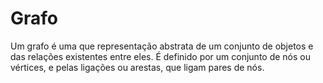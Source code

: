 # Grafo
Um grafo é uma que representação abstrata de um conjunto de objetos e das relações existentes entre eles.
É definido por um conjunto de nós ou vértices, e pelas ligações ou arestas, que ligam pares de nós.

